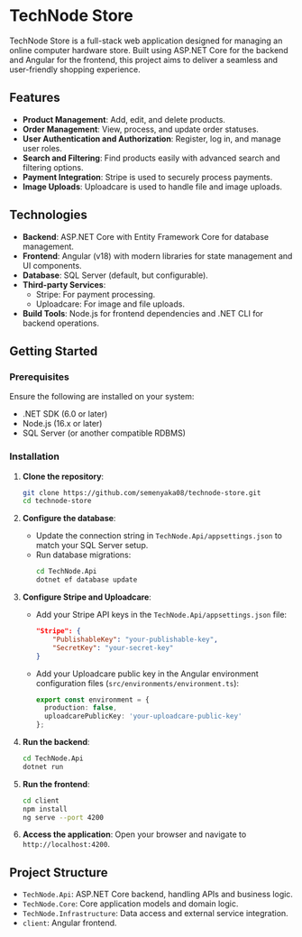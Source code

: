 # TechNode Store

TechNode Store is a full-stack web application designed for managing an online computer hardware store. Built using ASP.NET Core for the backend and Angular for the frontend, this project aims to deliver a seamless and user-friendly shopping experience.

## Features

- **Product Management**: Add, edit, and delete products.
- **Order Management**: View, process, and update order statuses.
- **User Authentication and Authorization**: Register, log in, and manage user roles.
- **Search and Filtering**: Find products easily with advanced search and filtering options.
- **Payment Integration**: Stripe is used to securely process payments.
- **Image Uploads**: Uploadcare is used to handle file and image uploads.

## Technologies

- **Backend**: ASP.NET Core with Entity Framework Core for database management.
- **Frontend**: Angular (v18) with modern libraries for state management and UI components.
- **Database**: SQL Server (default, but configurable).
- **Third-party Services**:
  - Stripe: For payment processing.
  - Uploadcare: For image and file uploads.
- **Build Tools**: Node.js for frontend dependencies and .NET CLI for backend operations.

## Getting Started

### Prerequisites

Ensure the following are installed on your system:

- .NET SDK (6.0 or later)
- Node.js (16.x or later)
- SQL Server (or another compatible RDBMS)

### Installation

1. **Clone the repository**:
   ```bash
   git clone https://github.com/semenyaka08/technode-store.git
   cd technode-store
   ```

2. **Configure the database**:
   - Update the connection string in `TechNode.Api/appsettings.json` to match your SQL Server setup.
   - Run database migrations:
     ```bash
     cd TechNode.Api
     dotnet ef database update
     ```

3. **Configure Stripe and Uploadcare**:
   - Add your Stripe API keys in the `TechNode.Api/appsettings.json` file:
     ```json
     "Stripe": {
         "PublishableKey": "your-publishable-key",
         "SecretKey": "your-secret-key"
     }
     ```
   - Add your Uploadcare public key in the Angular environment configuration files (`src/environments/environment.ts`):
     ```typescript
     export const environment = {
       production: false,
       uploadcarePublicKey: 'your-uploadcare-public-key'
     };
     ```

4. **Run the backend**:
   ```bash
   cd TechNode.Api
   dotnet run
   ```

5. **Run the frontend**:
   ```bash
   cd client
   npm install
   ng serve --port 4200
   ```

6. **Access the application**:
   Open your browser and navigate to `http://localhost:4200`.

## Project Structure

- `TechNode.Api`: ASP.NET Core backend, handling APIs and business logic.
- `TechNode.Core`: Core application models and domain logic.
- `TechNode.Infrastructure`: Data access and external service integration.
- `client`: Angular frontend.

